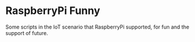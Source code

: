 # RaspberryPi Funny

Some scripts in the IoT scenario that RaspberryPi supported, for fun and the support of future.
